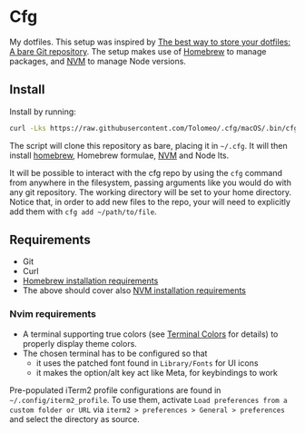 # Cfg

My dotfiles.
This setup was inspired by [The best way to store your dotfiles: A bare Git repository](https://www.atlassian.com/git/tutorials/dotfiles).
The setup makes use of [Homebrew](https://brew.sh) to manage packages, and [NVM](https://github.com/nvm-sh/nvm) to manage Node versions.

## Install

Install by running:

```bash
curl -Lks https://raw.githubusercontent.com/Tolomeo/.cfg/macOS/.bin/cfg-install.sh | /bin/bash
```

The script will clone this repository as bare, placing it in `~/.cfg`.
It will then install [homebrew](https://brew.sh), Homebrew formulae, [NVM](https://github.com/nvm-sh/nvm) and Node lts.

It will be possible to interact with the cfg repo by using the `cfg` command from anywhere in the filesystem, passing arguments like you would do with any git repository.
The working directory will be set to your home directory. Notice that, in order to add new files to the repo, your will need to explicitly add them with `cfg add ~/path/to/file`.

## Requirements

- Git
- Curl
- [Homebrew installation requirements](https://docs.brew.sh/Installation)
- The above should cover also [NVM installation requirements](https://github.com/nvm-sh/nvm#about)

### Nvim requirements

- A terminal supporting true colors (see [Terminal Colors](https://gist.github.com/XVilka/8346728) for details) to properly display theme colors.
- The chosen terminal has to be configured so that
  - it uses the patched font found in `Library/Fonts` for UI icons
  - it makes the option/alt key act like Meta, for keybindings to work

Pre-populated iTerm2 profile configurations are found in `~/.config/iterm2_profile`.
To use them, activate `Load preferences from a custom folder or URL` via `iterm2 > preferences > General > preferences` and select the directory as source.
